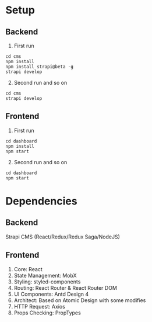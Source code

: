 # Setup
## Backend
1. First run
```
cd cms
npm install
npm install strapi@beta -g
strapi develop
```
2. Second run and so on
```
cd cms
strapi develop
```
## Frontend
1. First run
```
cd dashboard
npm install
npm start
```
2. Second run and so on
```
cd dashboard
npm start
```
# Dependencies
## Backend
Strapi CMS (React/Redux/Redux Saga/NodeJS)
## Frontend
1. Core: React
2. State Management: MobX
3. Styling: styled-components
4. Routing: React Router & React Router DOM
5. UI Components: Antd Design 4
6. Architect: Based on Atomic Design with some modifies
7. HTTP Request: Axios
8. Props Checking: PropTypes
